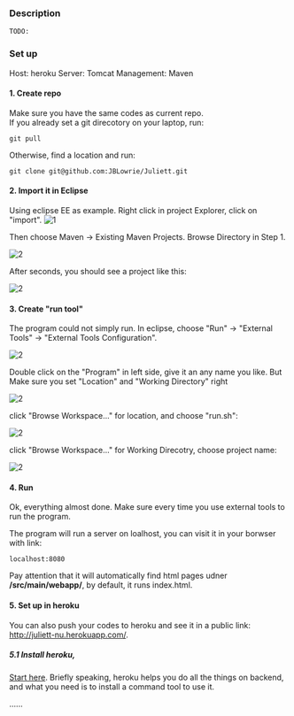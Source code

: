 ### Description

	TODO:

### Set up
	
Host: heroku
Server: Tomcat
Management: Maven


#### 1. Create repo

Make sure you have the same codes as current repo.  
If you already set a git direcotory on your laptop, run:  

	git pull

Otherwise, find a location and run:  

	git clone git@github.com:JBLowrie/Juliett.git
	
#### 2. Import it in Eclipse

Using eclipse EE as example. Right click in project Explorer, click on "import". 
![1](https://raw.githubusercontent.com/JBLowrie/Juliett/master/readme_image/1.png)

Then choose Maven -> Existing Maven Projects. Browse Directory in Step 1.

![2](https://raw.githubusercontent.com/JBLowrie/Juliett/master/readme_image/2.png)

After seconds, you should see a project like this:

![2](https://raw.githubusercontent.com/JBLowrie/Juliett/master/readme_image/3.png)

#### 3. Create "run tool"

The program could not simply run. In eclipse, choose "Run" -> "External Tools" -> "External Tools Configuration".  

![2](https://raw.githubusercontent.com/JBLowrie/Juliett/master/readme_image/4.png)

Double click on the "Program" in left side, give it an any name you like. But Make sure you set "Location" and "Working Directory" right

![2](https://raw.githubusercontent.com/JBLowrie/Juliett/master/readme_image/5.png)

click "Browse Workspace..." for location, and choose "run.sh":

![2](https://raw.githubusercontent.com/JBLowrie/Juliett/master/readme_image/7.png)

click "Browse Workspace..." for Working Direcotry, choose project name:

![2](https://raw.githubusercontent.com/JBLowrie/Juliett/master/readme_image/6.png)

#### 4. Run
Ok, everything almost done. Make sure every time you use external tools to run the program.

The program will run a server on loalhost, you can visit it in your borwser with link: 
	
	localhost:8080

Pay attention that it will automatically find html pages udner **/src/main/webapp/**, by default, it runs index.html. 

#### 5. Set up in heroku

You can also push your codes to heroku and see it in a public link: http://juliett-nu.herokuapp.com/. 

##### 5.1 Install heroku, 
[Start here]("https://devcenter.heroku.com/articles/quickstart"). Briefly speaking, heroku helps you do all the things on backend, and what you need is to install a command tool to use it.

......


